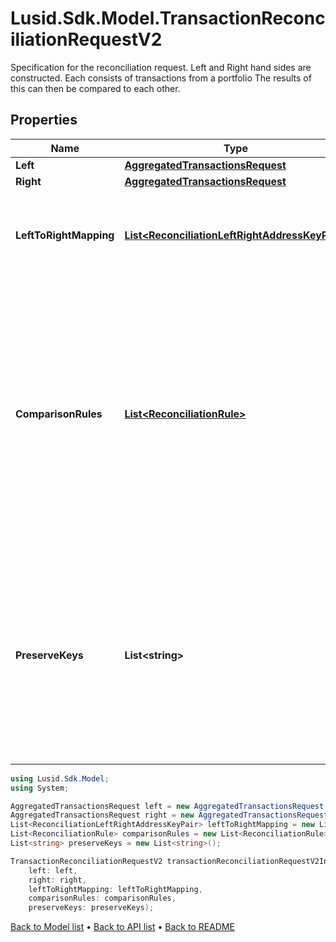 # Lusid.Sdk.Model.TransactionReconciliationRequestV2
Specification for the reconciliation request. Left and Right hand sides are constructed. Each consists of transactions from a portfolio  The results of this can then be compared to each other.

## Properties

Name | Type | Description | Notes
------------ | ------------- | ------------- | -------------
**Left** | [**AggregatedTransactionsRequest**](AggregatedTransactionsRequest.md) |  | 
**Right** | [**AggregatedTransactionsRequest**](AggregatedTransactionsRequest.md) |  | 
**LeftToRightMapping** | [**List&lt;ReconciliationLeftRightAddressKeyPair&gt;**](ReconciliationLeftRightAddressKeyPair.md) | The mapping from property keys requested by left aggregation to property keys on right hand side | [optional] 
**ComparisonRules** | [**List&lt;ReconciliationRule&gt;**](ReconciliationRule.md) | The set of rules to be used in comparing values. These are the rules that determine what constitutes a match.  The simplest is obviously an exact one-for-one comparison, but tolerances on numerical or date time values and  case-insensitive string comparison are supported amongst other types. | [optional] 
**PreserveKeys** | **List&lt;string&gt;** | List of keys to preserve (from rhs) in the diff. Used in conjunction with filtering/grouping.  If two values are equal, for a given key then the value is elided from the results. Setting it here  will preserve it (takes the values from the RHS and puts it into the line by line results). | [optional] 

```csharp
using Lusid.Sdk.Model;
using System;

AggregatedTransactionsRequest left = new AggregatedTransactionsRequest();
AggregatedTransactionsRequest right = new AggregatedTransactionsRequest();
List<ReconciliationLeftRightAddressKeyPair> leftToRightMapping = new List<ReconciliationLeftRightAddressKeyPair>();
List<ReconciliationRule> comparisonRules = new List<ReconciliationRule>();
List<string> preserveKeys = new List<string>();

TransactionReconciliationRequestV2 transactionReconciliationRequestV2Instance = new TransactionReconciliationRequestV2(
    left: left,
    right: right,
    leftToRightMapping: leftToRightMapping,
    comparisonRules: comparisonRules,
    preserveKeys: preserveKeys);
```

[Back to Model list](../README.md#documentation-for-models) &#8226; [Back to API list](../README.md#documentation-for-api-endpoints) &#8226; [Back to README](../README.md)
